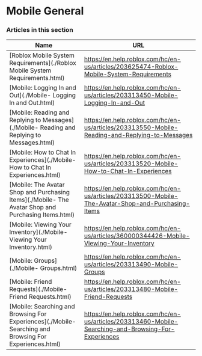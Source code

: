 # Mobile General  
### Articles in this section
Name|URL
-|-
[Roblox Mobile System Requirements](./Roblox Mobile System Requirements.html) |https://en.help.roblox.com/hc/en-us/articles/203625474-Roblox-Mobile-System-Requirements
[Mobile: Logging In and Out](./Mobile- Logging In and Out.html) |https://en.help.roblox.com/hc/en-us/articles/203313450-Mobile-Logging-In-and-Out
[Mobile: Reading and Replying to Messages](./Mobile- Reading and Replying to Messages.html) |https://en.help.roblox.com/hc/en-us/articles/203313550-Mobile-Reading-and-Replying-to-Messages
[Mobile: How to Chat In Experiences](./Mobile- How to Chat In Experiences.html) |https://en.help.roblox.com/hc/en-us/articles/203313520-Mobile-How-to-Chat-In-Experiences
[Mobile: The Avatar Shop and Purchasing Items](./Mobile- The Avatar Shop and Purchasing Items.html) |https://en.help.roblox.com/hc/en-us/articles/203313500-Mobile-The-Avatar-Shop-and-Purchasing-Items
[Mobile: Viewing Your Inventory](./Mobile- Viewing Your Inventory.html) |https://en.help.roblox.com/hc/en-us/articles/360000344426-Mobile-Viewing-Your-Inventory
[Mobile: Groups](./Mobile- Groups.html) |https://en.help.roblox.com/hc/en-us/articles/203313490-Mobile-Groups
[Mobile: Friend Requests](./Mobile- Friend Requests.html) |https://en.help.roblox.com/hc/en-us/articles/203313480-Mobile-Friend-Requests
[Mobile: Searching and Browsing For Experiences](./Mobile- Searching and Browsing For Experiences.html) |https://en.help.roblox.com/hc/en-us/articles/203313460-Mobile-Searching-and-Browsing-For-Experiences